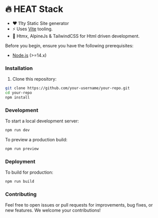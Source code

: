 # 🔥 HEAT Stack

- ❤️ 11ty Static Site generator
- ⚡️ Uses [Vite](https://vitejs.dev/) tooling.
- 🥰 Htmx, AlpineJs & TailwindCSS for Html driven development.

Before you begin, ensure you have the following prerequisites:

- [Node.js](https://nodejs.org/) (>=14.x)

### Installation

1. Clone this repository:

```bash
git clone https://github.com/your-username/your-repo.git
cd your-repo
npm install
```

### Development

To start a local development server:

```bash
npm run dev
```
To preview a production build:

```bash
npm run preview
```

### Deployment

To build for production:

```bash
npm run build
```

### Contributing

Feel free to open issues or pull requests for improvements, bug fixes, or new features. We welcome your contributions!

